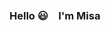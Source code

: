 ### Hello 😃　I'm Misa 

<!--
**MisaMisaM/MisaMIsaM** is a ✨ _special_ ✨ repository because its `README.md` (this file) appears on your GitHub profile.

![Green Modern Interior Designer Linkedin Banner-3](https://github.com/MisaMisaM/MisaMIsaM/assets/137872025/52bffe86-c0d8-4468-8ab3-a0bae687bca9)
:

- 💻 I just graduated Full Stack coding bootcamp in Tokyo.
